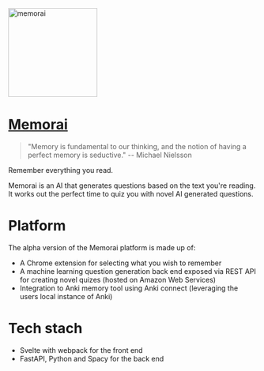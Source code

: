 
 <img src="https://raw.githubusercontent.com/humanloop/memorai/master/webpack-extension/src/img/icon-192.png" width="180" alt="memorai"> 
 
# [Memorai](https://www.notion.so/humanloop/Memorai-c0df379e7f0e42598cd7fc6c5c256c7c)

> "Memory is fundamental to our thinking, and the notion of having a perfect memory is seductive." -- Michael Nielsson

Remember everything you read.

Memorai is an AI that generates questions based on the text you're reading. It works out the perfect time to quiz you with novel AI generated questions.

# Platform
The alpha version of the Memorai platform is made up of:
 * A Chrome extension for selecting what you wish to remember
 * A machine learning question generation back end exposed via REST API for creating novel quizes (hosted on Amazon Web Services)
 * Integration to Anki memory tool using Anki connect (leveraging the users local instance of Anki)

# Tech stach
 - Svelte with webpack for the front end
 - FastAPI, Python and Spacy for the back end
